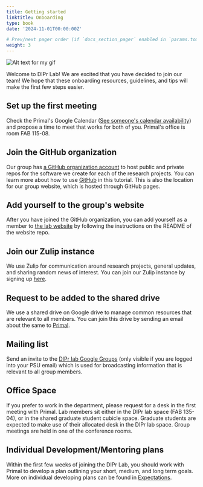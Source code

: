 ```yaml
---
title: Getting started
linktitle: Onboarding
type: book
date: '2024-11-01T00:00:00Z'

# Prev/next pager order (if `docs_section_pager` enabled in `params.toml`)
weight: 3
---
```


![Alt text for my gif](bird-taking-off.jpg)

Welcome to DIPr Lab! We are excited that you have decided to join our team! We hope that these onboarding resources, guidelines, and tips will make the first few   steps easier.


## Set up the first meeting

Check the Primal's Google Calendar ([See someone's calendar availability](https://support.google.com/calendar/answer/6294878?hl=en&co=GENIE.Platform%3DDesktop)) and propose a time to meet that works for both of you. Primal's office is room FAB 115-08.

## Join the GitHub organization

Our group has [a GitHub organization account](https://github.com/DIPrLab) to host public and private repos for the software we create for each of the research projects. You can learn more about how to use [GitHub](https://product.hubspot.com/blog/git-and-github-tutorial-for-beginners) in this tutorial. This is also the location for our group website, which is hosted through GitHub pages.

## Add yourself to the group's website

After you have joined the GitHub organization, you can add yourself as a member to [the lab website](https://github.com/DIPrLab/website) by following the instructions on the README of the website repo.

## Join our Zulip instance

We use Zulip for communication around research projects, general updates, and sharing random news of interest. You can join our Zulip instance by signing up [here](https://dipr.zulip.cs.pdx.edu/join/zmjww3y3maoyyndcop746ppm/).

## Request to be added to the shared drive

We use a shared drive on Google drive to manage common resources that are relevant to all members. You can join this drive by sending an email about the same to [Primal](mailto:primal@pdx.edu).

## Mailing list

Send an invite to the [DIPr lab Google Groups](https://groups.google.com/a/pdx.edu/g/dipr-group) (only visible if you are logged into your PSU email) which is used for broadcasting information that is relevant to all group members.


## Office Space

If you prefer to work in the department, please request for a desk in the first meeting with Primal. Lab members sit either in the DIPr lab space (FAB 135-04), or in the shared graduate student cubicle space. Graduate students are expected to make use of their allocated desk in the DIPr lab space. Group meetings are held in one of the conference rooms.

## Individual Development/Mentoring plans

Within the first few weeks of joining the DIPr Lab, you should work with Primal to develop a plan outlining your short, medium, and long term goals. More on individual developing plans can be found in [Expectations](/expectations).



<!-- 

- Key access
- Printer
- OIT machine access -->






